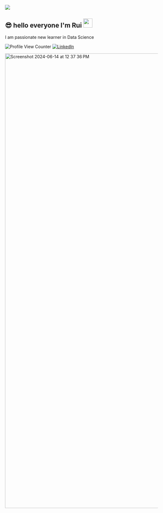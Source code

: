 ![](https://github.com/halfrost/halfrost/blob/master/icons/header_1.png)
## 😎   hello everyone I'm Rui <img src="https://media.giphy.com/media/WUlplcMpOCEmTGBtBW/giphy.gif" width="30">
I am passionate new learner in Data Science 

![Profile View Counter](https://komarev.com/ghpvc/?username=loverui129)
[![Linkedln](https://img.shields.io/badge/LinkedIn-0077B5?style=flat-square&logo=linkedin&logoColor=white)](https://www.linkedin.com/in/rui-zhang-962522126/)


<img width="1499" alt="Screenshot 2024-06-14 at 12 37 36 PM" src="https://github.com/loverui129/loverui129/assets/167585985/e8d09fe1-ce5c-4769-b398-d7031de1086f">
